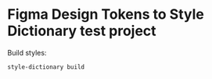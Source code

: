 # Figma Design Tokens to Style Dictionary test project

Build styles:

```
style-dictionary build
```
